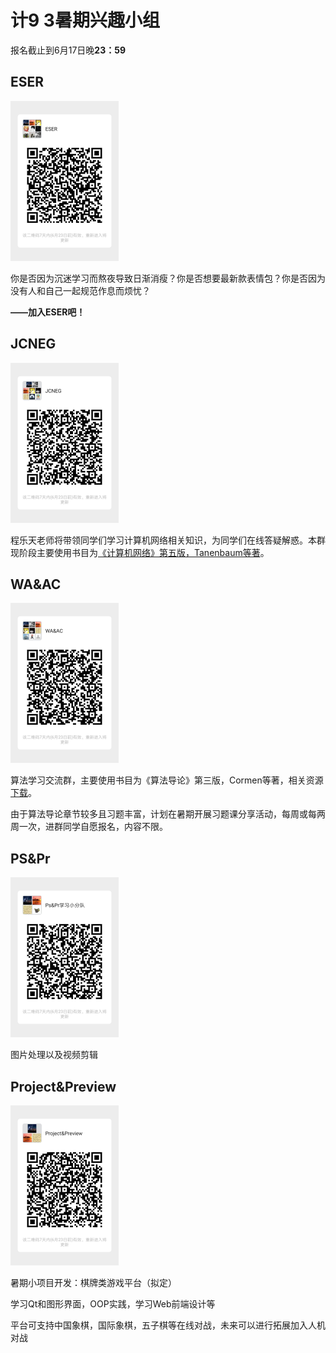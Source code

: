 # 计9 3暑期兴趣小组
报名截止到6月17日晚**23：59**
## ESER

<img src="images\3.jpg" alt="ESER" style="zoom:25%;" />

你是否因为沉迷学习而熬夜导致日渐消瘦？你是否想要最新款表情包？你是否因为没有人和自己一起规范作息而烦忧？

**——加入ESER吧！**

## JCNEG

<img src="images\5.jpg" alt="JCNEG" style="zoom:25%;" />

程乐天老师将带领同学们学习计算机网络相关知识，为同学们在线答疑解惑。本群现阶段主要使用书目为[《计算机网络》第五版，Tanenbaum等著](https://cloud.tsinghua.edu.cn/d/f1d6897111ca48c994bd/)。

## WA&AC

<img src="images\4.jpg" alt="WA&AC" style="zoom:25%">

算法学习交流群，主要使用书目为《算法导论》第三版，Cormen等著，相关资源[下载](https://github.com/tkf2019/WA-AC)。

由于算法导论章节较多且习题丰富，计划在暑期开展习题课分享活动，每周或每两周一次，进群同学自愿报名，内容不限。

## PS&Pr

<img src="images\2.jpg" alt="PS&Pr" style="zoom:25%;" />

图片处理以及视频剪辑

## Project&Preview

<img src="images\1.png" alt="Project&Preview" style="zoom:25%;" />

暑期小项目开发：棋牌类游戏平台（拟定）

学习Qt和图形界面，OOP实践，学习Web前端设计等

平台可支持中国象棋，国际象棋，五子棋等在线对战，未来可以进行拓展加入人机对战
